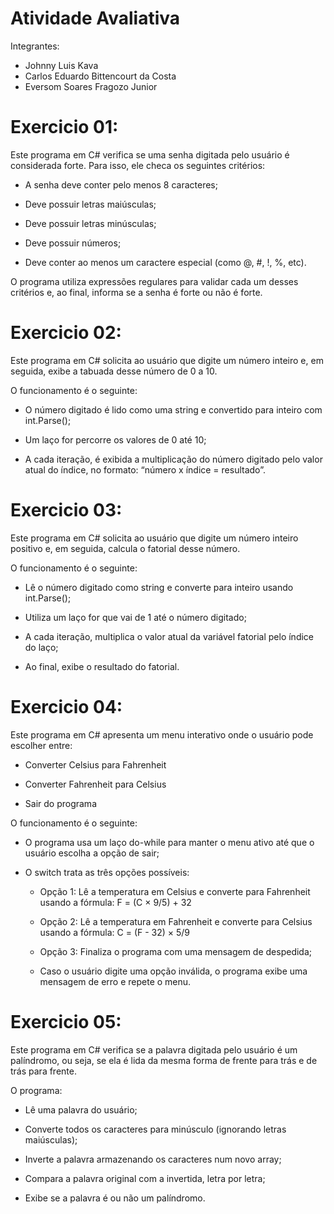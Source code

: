 # Atividade Avaliativa

Integrantes:
 - Johnny Luis Kava
 - Carlos Eduardo Bittencourt da Costa
 - Eversom Soares Fragozo Junior

# Exercicio 01:

Este programa em C# verifica se uma senha digitada pelo usuário é considerada forte.
Para isso, ele checa os seguintes critérios:

- A senha deve conter pelo menos 8 caracteres;

- Deve possuir letras maiúsculas;

- Deve possuir letras minúsculas;

- Deve possuir números;

- Deve conter ao menos um caractere especial (como @, #, !, %, etc).

O programa utiliza expressões regulares para validar cada um desses critérios e, ao final, informa se a senha é forte ou não é forte.

# Exercicio 02:

Este programa em C# solicita ao usuário que digite um número inteiro e, em seguida, exibe a tabuada desse número de 0 a 10.

O funcionamento é o seguinte:

- O número digitado é lido como uma string e convertido para inteiro com int.Parse();

- Um laço for percorre os valores de 0 até 10;

- A cada iteração, é exibida a multiplicação do número digitado pelo valor atual do índice, no formato:
“número x índice = resultado”.

# Exercicio 03:

Este programa em C# solicita ao usuário que digite um número inteiro positivo e, em seguida, calcula o fatorial desse número.

O funcionamento é o seguinte:

- Lê o número digitado como string e converte para inteiro usando int.Parse();

- Utiliza um laço for que vai de 1 até o número digitado;

- A cada iteração, multiplica o valor atual da variável fatorial pelo índice do laço;

- Ao final, exibe o resultado do fatorial.

# Exercicio 04:

Este programa em C# apresenta um menu interativo onde o usuário pode escolher entre:

- Converter Celsius para Fahrenheit

- Converter Fahrenheit para Celsius

- Sair do programa

O funcionamento é o seguinte:

- O programa usa um laço do-while para manter o menu ativo até que o usuário escolha a opção de sair;

- O switch trata as três opções possíveis:

    -  Opção 1: Lê a temperatura em Celsius e converte para Fahrenheit usando a fórmula:
       F = (C × 9/5) + 32

    -  Opção 2: Lê a temperatura em Fahrenheit e converte para Celsius usando a fórmula:
       C = (F - 32) × 5/9

    -  Opção 3: Finaliza o programa com uma mensagem de despedida;

    -  Caso o usuário digite uma opção inválida, o programa exibe uma mensagem de erro e repete o menu.

# Exercicio 05:

Este programa em C# verifica se a palavra digitada pelo usuário é um palíndromo, ou seja, se ela é lida da mesma forma de frente para trás e de trás para frente.

O programa:

- Lê uma palavra do usuário;

- Converte todos os caracteres para minúsculo (ignorando letras maiúsculas);

- Inverte a palavra armazenando os caracteres num novo array;

- Compara a palavra original com a invertida, letra por letra;

- Exibe se a palavra é ou não um palíndromo.